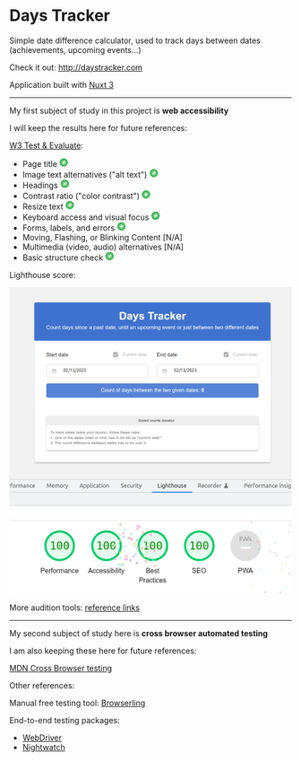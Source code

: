 # Days Tracker

Simple date difference calculator, used to track days between dates (achievements, upcoming events...)

Check it out: http://daystracker.com

Application built with [Nuxt 3](https://nuxt.com/docs)

---

My first subject of study in this project is **web accessibility**

I will keep the results here for future references:


[W3 Test & Evaluate](https://www.w3.org/WAI/test-evaluate/preliminary/):

- Page title ![](success_16.png)
- Image text alternatives ("alt text") ![](success_16.png)
- Headings ![](success_16.png)
- Contrast ratio ("color contrast") ![](success_16.png)
- Resize text ![](success_16.png)
- Keyboard access and visual focus ![](success_16.png)
- Forms, labels, and errors ![](success_16.png)
- Moving, Flashing, or Blinking Content [N/A]
- Multimedia (video, audio) alternatives [N/A]
- Basic structure check ![](success_16.png)

Lighthouse score:

![Lighthouse report with all metrics at 100 score](lighthouse.png)

More audition tools: [reference links](https://developer.mozilla.org/en-US/docs/Learn/Tools_and_testing/Cross_browser_testing/Accessibility#auditing_tools)

---

My second subject of study here is **cross browser automated testing**

I am also keeping these here for future references:

[MDN Cross Browser testing](https://developer.mozilla.org/en-US/docs/Learn/Tools_and_testing/Cross_browser_testing)


Other references:

Manual free testing tool: [Browserling](https://www.browserling.com/)

End-to-end testing packages:

- [WebDriver](https://webdriver.io/docs/component-testing/vue)
- [Nightwatch](https://nightwatchjs.org/)